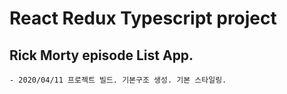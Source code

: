 # React Redux Typescript project

## Rick Morty episode List App.

    - 2020/04/11 프로젝트 빌드. 기본구조 생성. 기본 스타일링.
